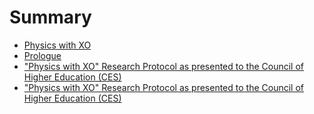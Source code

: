 # Summary

* [Physics with XO](README.md)
* [Prologue](prologue.md)
* ["Physics with XO" Research Protocol as presented to the Council of Higher Education (CES)](3_research_protocol.md)
* ["Physics with XO" Research Protocol as presented to the Council of Higher Education (CES)](3_research_protocol.md)

